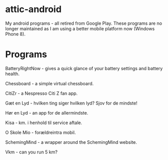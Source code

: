﻿attic-android
=============

My android programs - all retired from Google Play.   These programs are no
longer maintained as I am using a better mobile platform now (Windows Phone 8).



Programs
========

BatteryRightNow - gives a quick glance of your battery settings and battery health.

Chessboard - a simple virtual chessboard.

CitiZr - a Nespresso Citi Z fan app.

Gæt en Lyd - hvilken ting siger hvilken lyd? Sjov for de mindste!

Hør en Lyd - an app for de allermindste.

Kisa - km. i henhold til service aftale.

O Skole Mio - forældreintra mobil.

SchemingMind - a wrapper around the SchemingMind website.

Vkm - can you run 5 km?



